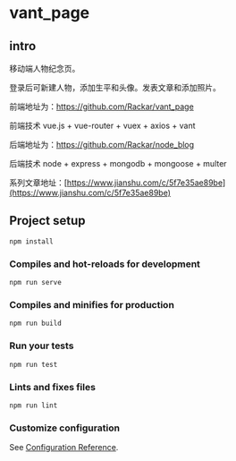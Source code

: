 # vant_page

## intro

移动端人物纪念页。

登录后可新建人物，添加生平和头像。发表文章和添加照片。

前端地址为：https://github.com/Rackar/vant_page

前端技术 vue.js + vue-router + vuex + axios + vant

后端地址为：https://github.com/Rackar/node_blog

后端技术 node + express + mongodb + mongoose + multer

系列文章地址：[https://www.jianshu.com/c/5f7e35ae89be](https://www.jianshu.com/c/5f7e35ae89be)

## Project setup

```
npm install
```

### Compiles and hot-reloads for development

```
npm run serve
```

### Compiles and minifies for production

```
npm run build
```

### Run your tests

```
npm run test
```

### Lints and fixes files

```
npm run lint
```

### Customize configuration

See [Configuration Reference](https://cli.vuejs.org/config/).
